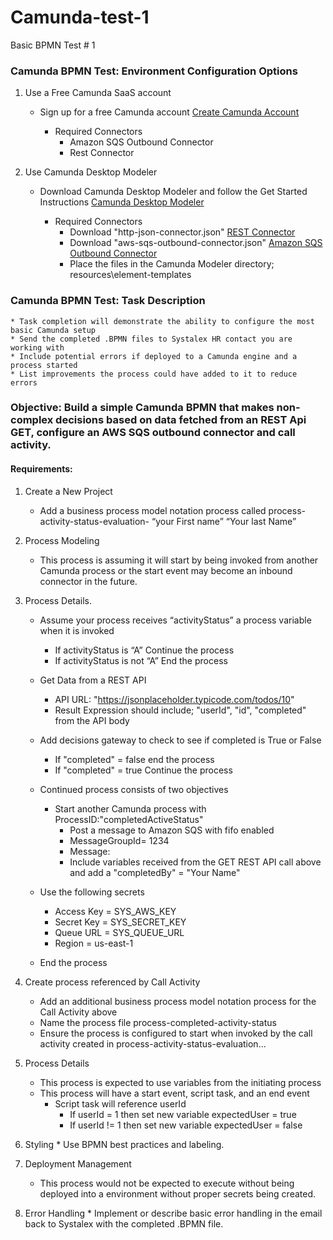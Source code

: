 # Camunda-test-1
Basic BPMN Test # 1 

### Camunda BPMN Test: Environment Configuration Options
1. Use a Free Camunda SaaS account
	* Sign up for a free Camunda account [Create Camunda Account](https://accounts.cloud.camunda.io/signup?)

	  * Required Connectors
		  * Amazon SQS Outbound Connector
		  * Rest Connector
		
2. 	Use Camunda Desktop Modeler
	* Download Camunda Desktop Modeler and follow the Get Started Instructions [Camunda Desktop Modeler](https://camunda.com/download/modeler/)
	
	  * Required Connectors
  		* Download "http-json-connector.json" [REST Connector](https://github.com/camunda/connectors/blob/main/connectors/http/rest/element-templates/http-json-connector.json)
  		* Download "aws-sqs-outbound-connector.json" [Amazon SQS Outbound Connector](https://github.com/camunda/connectors/blob/main/connectors/aws/aws-sqs/element-templates/aws-sqs-outbound-connector.json)
  		* Place the files in the Camunda Modeler directory; resources\element-templates

### Camunda BPMN Test: Task Description
	* Task completion will demonstrate the ability to configure the most basic Camunda setup
 	* Send the completed .BPMN files to Systalex HR contact you are working with
 	* Include potential errors if deployed to a Camunda engine and a process started
 	* List improvements the process could have added to it to reduce errors

### Objective: Build a simple Camunda BPMN that makes non-complex decisions based on data fetched from an REST Api GET, configure an AWS SQS outbound connector and call activity.

#### Requirements:

1.  Create a New Project
	*	Add a business process model notation process called process-activity-status-evaluation- “your First name” “Your last Name”
 
2.  Process Modeling
	*	This process is assuming it will start by being invoked from another Camunda process or the start event may become an inbound connector in the future.

3.  Process Details.
    *	Assume your process receives “activityStatus” a process variable when it is invoked
        *	If activityStatus is “A” Continue the process
        *	If activityStatus is not “A” End the process

    *	Get Data from a REST API
        *	API URL: "https://jsonplaceholder.typicode.com/todos/10"
        *	Result Expression should include; "userId", "id", "completed" from the API body


    *	Add decisions gateway to check to see if completed is True or False
        *	If "completed" = false end the process
        *	If "completed" = true Continue the process


    *	Continued process consists of two objectives
        *	Start another Camunda process with ProcessID:"completedActiveStatus"
		    *	Post a message to Amazon SQS with fifo enabled
            *	MessageGroupId= 1234
            *	Message:
            *	Include variables received from the GET REST API call above and add a "completedBy" = "Your Name"


    *	Use the following secrets
        *	Access Key = SYS_AWS_KEY
        *	Secret Key = SYS_SECRET_KEY
        *	Queue URL = SYS_QUEUE_URL
        *	Region = us-east-1
          
	* End the process


4.  Create process referenced by Call Activity		
    *	Add an additional business process model notation process for the Call Activity above
    *	Name the process file process-completed-activity-status
    *	Ensure the process is configured to start when invoked by the call activity created in process-activity-status-evaluation...



6.  Process Details
    *	This process is expected to use variables from the initiating process
    *	This process will have a start event, script task, and an end event
        *	Script task will reference userId
		    *	If userId = 1 then set new variable expectedUser = true
		    *	If userId != 1 then set new variable expectedUser = false	
8.    Styling
    *  Use BPMN best practices and labeling.
   
9.  Deployment Management
    * This process would not be expected to execute without being deployed into a environment without proper secrets being created.
	
10.   Error Handling
    * Implement or describe basic error handling in the email back to Systalex with the completed .BPMN file.
